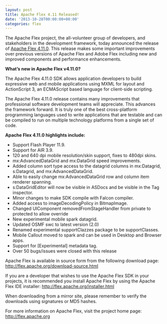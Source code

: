 ```yaml
---
layout: post
title: Apache Flex 4.11 Released!
date: '2013-10-28T00:00:00+00:00'
categories: flex
---
```

The Apache Flex project, the all-volunteer group of developers, and stakeholders in the development framework, today announced the release of <a href="http://flex.apache.org">Apache Flex 4.11.0</a>. This release makes some important improvements over previous versions of Apache Flex and Adobe Flex including new and improved components and performance enhancements. 

<b>What’s new in Apache Flex v4.11.0?</b>

The Apache Flex 4.11.0 SDK allows application developers to build expressive web and mobile applications using MXML for layout and ActionScript 3, an ECMAScript based language for client-side scripting.

The Apache Flex 4.11.0 release contains many improvements that professional software development teams will appreciate. This advances the framework forward. It is truly one of the best cross-platform programming languages used to write applications that are testable and can be compiled to run on multiple technology platforms from a single set of code.

<b>Apache Flex 4.11.0 highlights include:</b>
<ul>
<li> Support Flash Player 11.9.</li>
<li> Support for AIR 3.9.</li>
<li> 120 and 640 dpi mobile resolution/skin support, fixes to 480dpi skins.</li>
<li> mx:AdvancedDataGrid and mx:DataGrid speed improvements.</li>
<li> Added column sort type access to the datagrid columns in mx:Datagrid, s:Datagrid, and mx:AdvancedDataGrid. </li>
<li> Able to easily change mx:AdvancedDataGrid row and column item renderer spanning.</li>
<li> s:DataGridEditor will now be visible in ASDocs and be visible in the Tag inspector.</li>
<li> Minor changes to make SDK compile with Falcon compiler.</li>
<li> Added access to imageDecodingPolicy in BitmapImage.</li>
<li> Changed UIComponent removedFromStageHandler from private to protected to allow override</li>
<li> New experimental mobile spark datagrid.</li>
<li> Updated OSMF swc to latest version (2.0)</li>
<li> Renamed experimental supportClazzes package to be supportClasses. </li>
<li> Mobile Callout moved to spark and can be used in Desktop and Browser apps.</li>
<li> Support for [Experimental] metadata tag.</li>
<li> Over 50 bugs/issues were closed with this release</li>
</ul>

Apache Flex is available in source form from the following download page:
<a href="http://flex.apache.org/download-source.html">http://flex.apache.org/download-source.html</a>

If you are a developer that wishes to use the Apache Flex SDK in your projects, it is recommended you install Apache Flex by using the Apache Flex IDE installer:
<a href="http://flex.apache.org/installer.html">http://flex.apache.org/installer.html</a>

When downloading from a mirror site, please remember to verify the downloads using signatures or MD5 hashes.

For more information on Apache Flex, visit the project home page:
<a href="http://flex.apache.org">http://flex.apache.org</a>
